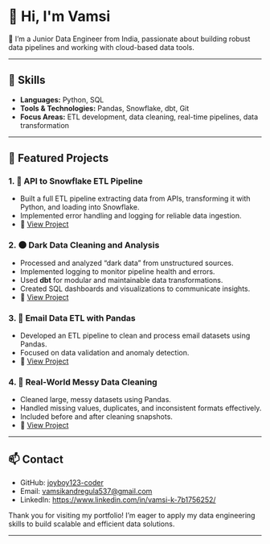 # 👋 Hi, I'm Vamsi
🎯 I’m a Junior Data Engineer from India, passionate about building robust data pipelines and working with cloud-based data tools.

---

## 📌 Skills
- **Languages:** Python, SQL  
- **Tools & Technologies:** Pandas, Snowflake, dbt, Git  
- **Focus Areas:** ETL development, data cleaning, real-time pipelines, data transformation

---

## 💼 Featured Projects

### 1. 🔁 API to Snowflake ETL Pipeline
- Built a full ETL pipeline extracting data from APIs, transforming it with Python, and loading into Snowflake.
- Implemented error handling and logging for reliable data ingestion.
- 📂 [View Project](https://github.com/joyboy123-coder/API-ETL-Snowflake)

### 2. 🌑 Dark Data Cleaning and Analysis
- Processed and analyzed “dark data” from unstructured sources.
- Implemented logging to monitor pipeline health and errors.
- Used **dbt** for modular and maintainable data transformations.
- Created SQL dashboards and visualizations to communicate insights.
- 📂 [View Project](https://github.com/joyboy123-coder/Dark-Data-Rises)

### 3. 📧 Email Data ETL with Pandas
- Developed an ETL pipeline to clean and process email datasets using Pandas.
- Focused on data validation and anomaly detection.
- 📂 [View Project](https://github.com/joyboy123-coder/ETL-Pandas-Email)

### 4. 🧹 Real-World Messy Data Cleaning
- Cleaned large, messy datasets using Pandas.
- Handled missing values, duplicates, and inconsistent formats effectively.
- Included before and after cleaning snapshots.
- 📂 [View Project](https://github.com/joyboy123-coder/Pandas-Project-Cleaning-Real-World-Messy-Data)

---

## 📫 Contact
- GitHub: [joyboy123-coder](https://github.com/joyboy123-coder)
- Email: vamsikandregula537@gmail.com
- LinkedIn: https://www.linkedin.com/in/vamsi-k-7b1756252/


Thank you for visiting my portfolio! I’m eager to apply my data engineering skills to build scalable and efficient data solutions.


---

